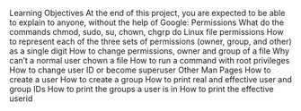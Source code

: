Learning Objectives At the end of this project, you are expected to be able to explain to anyone, without the help of Google:  Permissions What do the commands chmod, sudo, su, chown, chgrp do Linux file permissions How to represent each of the three sets of permissions (owner, group, and other) as a single digit How to change permissions, owner and group of a file Why can’t a normal user chown a file How to run a command with root privileges How to change user ID or become superuser Other Man Pages How to create a user How to create a group How to print real and effective user and group IDs How to print the groups a user is in How to print the effective userid

